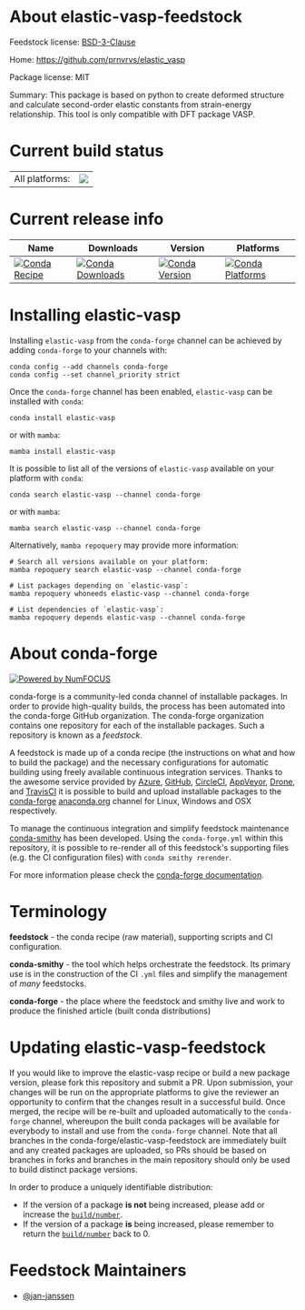 About elastic-vasp-feedstock
============================

Feedstock license: [BSD-3-Clause](https://github.com/conda-forge/elastic-vasp-feedstock/blob/main/LICENSE.txt)

Home: https://github.com/prnvrvs/elastic_vasp

Package license: MIT

Summary: This package is based on python to create deformed structure and calculate second-order elastic constants from strain-energy relationship. This tool is only compatible with DFT package VASP.

Current build status
====================


<table><tr><td>All platforms:</td>
    <td>
      <a href="https://dev.azure.com/conda-forge/feedstock-builds/_build/latest?definitionId=26402&branchName=main">
        <img src="https://dev.azure.com/conda-forge/feedstock-builds/_apis/build/status/elastic-vasp-feedstock?branchName=main">
      </a>
    </td>
  </tr>
</table>

Current release info
====================

| Name | Downloads | Version | Platforms |
| --- | --- | --- | --- |
| [![Conda Recipe](https://img.shields.io/badge/recipe-elastic--vasp-green.svg)](https://anaconda.org/conda-forge/elastic-vasp) | [![Conda Downloads](https://img.shields.io/conda/dn/conda-forge/elastic-vasp.svg)](https://anaconda.org/conda-forge/elastic-vasp) | [![Conda Version](https://img.shields.io/conda/vn/conda-forge/elastic-vasp.svg)](https://anaconda.org/conda-forge/elastic-vasp) | [![Conda Platforms](https://img.shields.io/conda/pn/conda-forge/elastic-vasp.svg)](https://anaconda.org/conda-forge/elastic-vasp) |

Installing elastic-vasp
=======================

Installing `elastic-vasp` from the `conda-forge` channel can be achieved by adding `conda-forge` to your channels with:

```
conda config --add channels conda-forge
conda config --set channel_priority strict
```

Once the `conda-forge` channel has been enabled, `elastic-vasp` can be installed with `conda`:

```
conda install elastic-vasp
```

or with `mamba`:

```
mamba install elastic-vasp
```

It is possible to list all of the versions of `elastic-vasp` available on your platform with `conda`:

```
conda search elastic-vasp --channel conda-forge
```

or with `mamba`:

```
mamba search elastic-vasp --channel conda-forge
```

Alternatively, `mamba repoquery` may provide more information:

```
# Search all versions available on your platform:
mamba repoquery search elastic-vasp --channel conda-forge

# List packages depending on `elastic-vasp`:
mamba repoquery whoneeds elastic-vasp --channel conda-forge

# List dependencies of `elastic-vasp`:
mamba repoquery depends elastic-vasp --channel conda-forge
```


About conda-forge
=================

[![Powered by
NumFOCUS](https://img.shields.io/badge/powered%20by-NumFOCUS-orange.svg?style=flat&colorA=E1523D&colorB=007D8A)](https://numfocus.org)

conda-forge is a community-led conda channel of installable packages.
In order to provide high-quality builds, the process has been automated into the
conda-forge GitHub organization. The conda-forge organization contains one repository
for each of the installable packages. Such a repository is known as a *feedstock*.

A feedstock is made up of a conda recipe (the instructions on what and how to build
the package) and the necessary configurations for automatic building using freely
available continuous integration services. Thanks to the awesome service provided by
[Azure](https://azure.microsoft.com/en-us/services/devops/), [GitHub](https://github.com/),
[CircleCI](https://circleci.com/), [AppVeyor](https://www.appveyor.com/),
[Drone](https://cloud.drone.io/welcome), and [TravisCI](https://travis-ci.com/)
it is possible to build and upload installable packages to the
[conda-forge](https://anaconda.org/conda-forge) [anaconda.org](https://anaconda.org/)
channel for Linux, Windows and OSX respectively.

To manage the continuous integration and simplify feedstock maintenance
[conda-smithy](https://github.com/conda-forge/conda-smithy) has been developed.
Using the ``conda-forge.yml`` within this repository, it is possible to re-render all of
this feedstock's supporting files (e.g. the CI configuration files) with ``conda smithy rerender``.

For more information please check the [conda-forge documentation](https://conda-forge.org/docs/).

Terminology
===========

**feedstock** - the conda recipe (raw material), supporting scripts and CI configuration.

**conda-smithy** - the tool which helps orchestrate the feedstock.
                   Its primary use is in the construction of the CI ``.yml`` files
                   and simplify the management of *many* feedstocks.

**conda-forge** - the place where the feedstock and smithy live and work to
                  produce the finished article (built conda distributions)


Updating elastic-vasp-feedstock
===============================

If you would like to improve the elastic-vasp recipe or build a new
package version, please fork this repository and submit a PR. Upon submission,
your changes will be run on the appropriate platforms to give the reviewer an
opportunity to confirm that the changes result in a successful build. Once
merged, the recipe will be re-built and uploaded automatically to the
`conda-forge` channel, whereupon the built conda packages will be available for
everybody to install and use from the `conda-forge` channel.
Note that all branches in the conda-forge/elastic-vasp-feedstock are
immediately built and any created packages are uploaded, so PRs should be based
on branches in forks and branches in the main repository should only be used to
build distinct package versions.

In order to produce a uniquely identifiable distribution:
 * If the version of a package **is not** being increased, please add or increase
   the [``build/number``](https://docs.conda.io/projects/conda-build/en/latest/resources/define-metadata.html#build-number-and-string).
 * If the version of a package **is** being increased, please remember to return
   the [``build/number``](https://docs.conda.io/projects/conda-build/en/latest/resources/define-metadata.html#build-number-and-string)
   back to 0.

Feedstock Maintainers
=====================

* [@jan-janssen](https://github.com/jan-janssen/)

